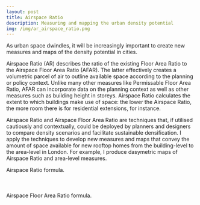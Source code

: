 ```yaml
---
layout: post
title: Airspace Ratio
description: Measuring and mapping the urban density potential
img: /img/ar_airspace_ratio.png
---
```


As urban space dwindles, it will be increasingly important to create new measures and maps of the density potential in cities.

Airspace Ratio (AR) describes the ratio of the existing Floor Area Ratio to the Airspace Floor Area Ratio (AFAR). The latter effectively creates a volumetric parcel of air to outline available space according to the planning or policy context. Unlike many other measures like Permissable Floor Area Ratio, AFAR can incorporate data on the planning context as well as other measures such as building height in storeys. Airspace Ratio calculates the extent to which buildings make use of space: the lower the Airspace Ratio, the more room there is for residential extensions, for instance.

Airspace Ratio and Airspace Floor Area Ratio are techniques that, if utilised cautiously and contextually, could be deployed by planners and designers to compare density scenarios and facilitate sustainable densification. I apply the techniques to develop new measures and maps that convey the amount of space available for new rooftop homes from the building-level to the area-level in London. For example, I produce dasymetric maps of Airspace Ratio and area-level measures.

<div class="col">
	<img class="col" src="{{ site.baseurl }}/img/airspace_ratio_formula.png" alt="" title=""/>
</div>

<div class="col three caption">
	Airspace Ratio formula.
</div>

<br>
<br>
<br>

<div class="col">
	<img class="col" src="{{ site.baseurl }}/img/airspace_floor_area_ratio_formula.png" alt="" title=""/>
</div>

<div class="col three caption">
	Airspace Floor Area Ratio formula.
</div>
